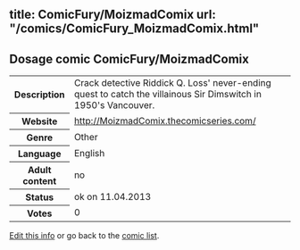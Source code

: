 title: ComicFury/MoizmadComix
url: "/comics/ComicFury_MoizmadComix.html"
---
Dosage comic ComicFury/MoizmadComix
-----------------------------------------

<table class="comicinfo">
<tr>
<th>Description</th><td>Crack detective Riddick Q. Loss' never-ending quest to catch the villainous Sir Dimswitch in 1950's Vancouver.</td>
</tr>
<tr>
<th>Website</th><td><a href="http://MoizmadComix.thecomicseries.com/">http://MoizmadComix.thecomicseries.com/</a></td>
</tr>
<tr>
<th>Genre</th><td>Other</td>
</tr>
<tr>
<th>Language</th><td>English</td>
</tr>
<tr>
<th>Adult content</th><td>no</td>
</tr>
<tr>
<th>Status</th><td>ok on 11.04.2013</td>
</tr>
<tr>
<th>Votes</th><td>0</div></td>
</tr>
</table>

[Edit this info](/comics/ComicFury_MoizmadComix_edit.html) or go back to the [comic list](../comic-index.html).
